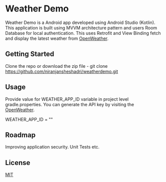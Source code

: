 # Weather Demo

Weather Demo is a Android app developed using Android Studio (Kotlin). This application is built using MVVM architecture pattern and users Room Database for local authentication. This uses Retrofit and View Binding fetch and display the latest weather from [OpenWeather](https://openweathermap.org/api).

## Getting Started

Clone the repo or download the zip file - git clone https://github.com/niranjansheshadri/weatherdemo.git

## Usage

Provide value for WEATHER_APP_ID variable in project level gradle.properties. You can generate the API key by visiting the [OpenWeather](https://openweathermap.org/api).

WEATHER_APP_ID = ""

## Roadmap

Improving application security. Unit Tests etc.

## License

[MIT](https://choosealicense.com/licenses/mit/)
